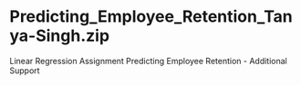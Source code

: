 # Predicting_Employee_Retention_Tanya-Singh.zip
Linear Regression Assignment Predicting Employee Retention - Additional Support
